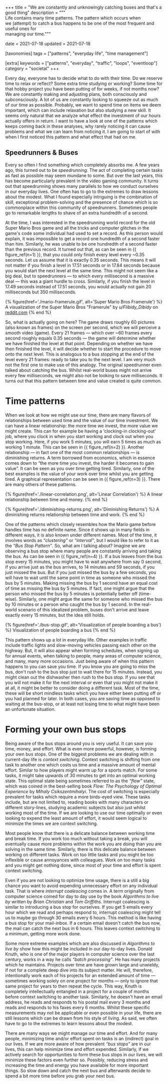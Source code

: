 +++
title = "We are constantly and unknowingly catching buses and that's a good thing"
description = """\
Life contains many time patterns. The pattern which occurs when \
we (attempt) to catch a bus happens to be one of the most frequent and useful ones for \
managing our time."""

date = 2021-07-18
updated = 2021-07-18

[taxonomies]
tags = ["patterns", "everyday life", "time management"]

[extra]
keywords = ["patterns", "everyday", "traffic", "loops", "eventloop"]
category = "societal"
+++

Every day, everyone has to decide what to do with their time. Do we reserve time
to relax or reflect? Some extra time studying or working? Some time for that
hobby project you have been putting of for weeks, if not months now? We are
constantly making and adjusting plans, both consciously and subconsciously. A
lot of us are constantly looking to squeeze out as much of our time as possible.
Probably, we want to spend time on items we deem important, which can include
relaxation but also studying a new skill. It seems only natural that we analyze
what effect the investment of our hours actually offers in return. I want to
have a look at one of the patterns which keeps coming back in these analyses,
why rarely noticing it can cause problems and what we can learn from noticing
it. I am going to start of with when I first noticed this pattern and what
effect that had on me.

## Speedrunners & Buses

Every so often I find something which completely absorbs me. A few years ago,
this turned out to be *speedrunning*. The act of completing certain tasks as
fast as possible may seem mundane to some. But over the last years, this has
become particularly prevalent in the video gaming community. It turns out that
speedrunning shows many parallels to how we conduct ourselves in our everyday
lives. One often has to go to the extremes to draw lessons about the modest.
What I found especially intriguing is the combination of skill, exceptional
problem-solving and the presence of chance which is so commonplace within this
community of speedrunners. Sometimes people go to remarkable lengths to shave of
an extra hundredth of a second.

<!--
https://www.reddit.com/r/oddlysatisfying/comments/lyoybp/so_imagine_a_bus_super_mario_bros_1_visual/

In the original Super Mario Bros., there is a game function only important to speedrunners called a "framerule". Here's how it's usually explained:

Imagine that the flag at the end of the level is a bus stop. A bus arrives to take Mario to the next level every 21 frames (about 0.32 seconds). If you miss it, you will have to wait for the next "bus", meaning a time loss of 0.32 seconds.

The video here is demonstrating that no matter when you hit the flagpole (left), you will always enter the next level at a set interval determined by the framerule (right).
-->

At the time, I was interested in the speedrunning world record for the old Super
Mario Bros game and all the tricks and computer glitches in the game's code some
individual had used to set a record. As this person would explain, it was
impossible to get a record one hundredth of a second faster than him. Similarly,
he was unable to be one hundredth of a second faster than the previous record.
It turned out that, as can be seen in {{ figure_ref(n=1) }}, that you could only
finish every level every ~0.35 seconds. Let us assume that it is exactly 0.35
seconds. This means it will not matter if you finish a level in 17.51 seconds or
in 17.84 seconds because you would start the next level at the same time. This
might not seem like a big deal, but to speedrunners &mdash; to which every
millisecond is a massive deal &mdash; this was a giant hurdle to cross.
Similarly, if you finish the level in 17.49 seconds instead of 17.51 seconds,
you would actually not gain 20 milliseconds but 350 milliseconds. 

{% figure(href='./mario-framerule.gif', alt='Super Mario Bros Framerule') %}
A visualization of the Super Mario Bros "Framerule" by <em>u/Flibidy_Dibidy</em> on
<a href="https://www.reddit.com/r/oddlysatisfying/comments/lyoybp/so_imagine_a_bus_super_mario_bros_1_visual/">reddit.com</a>
{% end %}

So, what is actually going on here? The game draws roughly 60 pictures (also
known as frames) on the screen per second, which we will perceive a smooth video
(game). Every 21 frames &mdash; which over ~60 frames every second roughly
equals 0.35 seconds &mdash; the game will determine whether we have finished the
level at that point. Depending on whether we have then finished the level, it
will decide whether to start the procedure to move onto the next level. This is
analogous to a bus stopping at the end of the level every 21 frames: ready to
take you to the next level. I am very much not the first one to make use of this
analogy. The original speedrunner even talked about catching the bus. Whilst
real-world buses might not arrive every few milliseconds, we might also not be
looking to save milliseconds. It turns out that this pattern between time and
value created is quite common.

# Time patterns

When we look at how we might use our time, there are many flavors of
relationships between used time and the value of our time investment. We can
have a linear relationship: the more time we invest, the more value we might
create. This can for example be having a &lsquo;clocking-in clocking-out&rsquo;
job, where you clock in when you start working and clock out when you stop
working. Here, if you work 5 minutes, you will earn 5 times as much as working 1
minute. This can be seen in {{ figure_ref(n=2) }}. Another relationship &mdash;
in fact one of the most common relationships &mdash; is diminishing returns.  A
term borrowed from economics, which in essence comes down to &ldquo;the more time
you invest, the harder it becomes to gain value&rdquo;. It can be seen as you
over time getting tired. Similarly, one of the best examples is the value of
your work over time whilst you are getting tired. A graphical representation can
be seen in {{ figure_ref(n=3) }}. There are many others of these patterns.

{% figure(href='./linear-correlation.png', alt='Linear Correlation') %}
A linear relationship between time and money.
{% end %}

{% figure(href='./diminishing-returns.png', alt='Diminishing Returns') %}
A diminishing returns relationship between time and work.
{% end %}

One of the patterns which closely resembles how the Mario game before handles
time has no definite name. Since it shows up in many fields in different ways,
it is also known under different names. Most of the time, it involves words as
*&ldquo;clustering&rdquo;* or *&ldquo;interval&rdquo;*, but I would like to
refer to it as the *&ldquo;Bus Stop Pattern&rdquo;*. So, what am I talking
about? Imagine we are observing a bus stop where many people are constantly
arriving and taking the bus. As can be seen in {{ figure_ref(n=4) }}. If a bus
leaves from the bus stop every 15 minutes, you might have to wait anywhere from
say 0 second, if you arrive just as the bus arrives, to 14 minutes and 59
seconds, if you just missed the bus. But if you just missed the bus by a few
seconds, you will have to wait until the same point in time as someone who
missed the bus by 5 minutes. Making missing the bus by 1 second have an equal
cost of time as missing the bus by 5 minutes. If fact, one might argue that the
person who missed the bus by 5 minutes is potentially better off (time-wise).
Similarly, one might argue the same for someone who missed the bus by 10 minutes
or a person who caught the bus by 1 second. In the real-world scenario of this
idealized problem, buses don't arrive and leave exactly every 15 minutes, but
the idea still holds.

{% figure(href='./bus-stop.gif', alt='Visualization of people boarding a bus') %}
Visualization of people boarding a bus
{% end %}

This pattern shows up a lot in everyday life. Other examples in traffic include
traffic lights and slow-moving vehicles passing each other on the highway. But,
it will also appear when forming schedules, when signing up for annual events,
when talking to people, many areas of computer science, and many, many more
occasions. Just being aware of when this pattern happens to you can save you
time. If you know you are going to miss the bus, don't rush to the bus stop just
to wait there for 15 minutes. Instead, you might clean out the dishwasher then
rush to the bus stop. If you see that you will not make it for the next interval
or even that you might not make it at all, it might be better to consider doing a
different task. Most of the time, these will be short mindless tasks which you
have either been putting off or you had planned for later. In both cases, you
are saving time as opposed to waiting at the bus-stop, or at least not losing
time to what might have been an unfortunate situation.

# Forming your own bus stops

Being aware of the bus stops around you is very useful. It can save you time,
money, and effort. What is even more powerful, however, is forming your own bus
stops. One of the biggest problems we are dealing with in current-day life is
*context switching*.  Context switching is shifting from one task to another one
which costs us time and a massive amount of mental effort. Similar to how
players might warm up for a sports match. For some tasks, it might take upwards
of 30 minutes to get into an optimal working state. This optimal state being
sometimes referred to as the *&ldquo;flow&rdquo;* state, which was coined in the
best-selling book *Flow: The Psychology of Optimal Experience* by *Mihaly
Csikszentmihalyi*.  The cost of switching is especially prevalent for tasks
which require a more birds-eyed view. These tasks include, but are not limited
to, reading books with many characters or different story-lines, studying
academic subjects but also just whilst working most of the time. If we are
looking to use our time optimally or even looking to expend the least amount of
effort, it would seem logical to minimize the times we are context switching. 

Most people know that there is a delicate balance between working time and break
time. If you work too much without taking a break, you will eventually cause
more problems within the work you are doing than you are solving in the same
time. Similarly, there is this delicate balance between working on different
tasks. Work on too little tasks and you might be too inflexible or cause
annoyances with colleagues. Work on too many tasks and you might get nothing
done, since most of your time and effort is spent context switching.

Even if you are not looking to optimize time usage, there is a still a big
chance you want to avoid expending unnecessary effort on any individual task.
That is where *interrupt coalescing* comes in. A term originally from computer
science coined for day to day use by the book *Algorithms to live by* written by
*Brian Christian* and *Tom Griffiths*. Interrupt coalescing is similar to
introducing a bus stop for ourselves. If you get 5 emails every hour which we
read and perhaps respond to, interrupt coalescing might tell us to maybe go
through 30 emails every 6 hours. This method is like having a bus stop for your
mail-inbox. If a certain email doesn't catch the bus now, the mail can catch the
next bus in 6 hours. This leaves context switching to a minimum, getting more
work done.

Some more extreme examples which are also discussed in *Algorithms to live by*
show how this might be included in our day-to-day lives. Donald Knuth, who is
one of the major players in computer science over the last century, works in
a way he calls *&ldquo;batch processing&rdquo;*. He has many projects which he
maintains. Projects over time are have grown large and unwieldy, if not for a
complete deep dive into its subject matter. He will, therefore, intentionally
work each of his projects for an extended amount of time &mdash; sometimes
working solely on one project for months &mdash; only to ignore that same
project for years to then repeat the cycle. This way, Knuth is completely
intellectually entangled in a project for a couple of months before context
switching to another task. Similarly, he doesn't have an email address, he
reads and responds to his postal mail every 3 months and reads and responds to
his faxes every 6 months. Whilst these specific measurements may not be
applicable or even possible in your life, there are still lessons which can be
drawn from his style of living. As said, we often have to go to the extremes to
learn lessons about the modest.

There are many ways we might manage our time and effort. And for many people,
minimizing time and/or effort spent on tasks is an (indirect) goal in our lives.
If we are more aware of how prevalent *&ldquo;bus stops&rdquo;* are in our
lives, this can help minimize time and effort expended. Similarly, if we
actively search for opportunities to form these bus stops in our lives, we will
minimize these factors even further so. Possibly, reducing stress and increasing
the time and energy you have available for more important things. So slow down
and catch the next bus and afterwards decide to spend a bit more time before you
grab your next bus.
